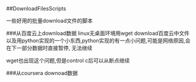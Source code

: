 ##DownloadFilesScripts

一些好用的批量download文件的脚本

###从百度云上download数据
linux无桌面环境用wget download百度云中文件以及用python实现的一个小东西,python实现的有一点小问题,可能是网络原因,会在下一部分数据时直接暂停,
无法继续

wget也出现这个问题,但是control c后可以从断点继续

###从coursera downoad数据

